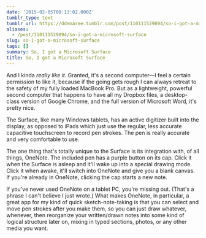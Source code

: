 ```yaml
---
date: '2015-02-05T00:13:02.000Z'
tumblr_type: text
tumblr_url: https://ddemaree.tumblr.com/post/110111529094/so-i-got-a-microsoft-surface
aliases:
  - /post/110111529094/so-i-got-a-microsoft-surface
slug: so-i-got-a-microsoft-surface
tags: []
summary: So, I got a Microsoft Surface
title: So, I got a Microsoft Surface
---
```


<p>And I kinda <i>really like it</i>. Granted, it's a second computer—I feel a certain permission to like it, because if the going gets rough I can always retreat to the safety of my fully loaded MacBook Pro. But as a lightweight, powerful second computer that happens to have all my Dropbox files, a desktop-class version of Google Chrome, and the full version of Microsoft Word, it's pretty nice.</p><p>The Surface, like many Windows tablets, has an active digitizer built into the display, as opposed to iPads which just use the regular, less accurate capacitive touchscreen to record pen strokes. The pen is really accurate and very comfortable to use.<br /></p><p>The one thing that's totally unique to the Surface is its integration with, of all things, OneNote. The included pen has a purple button on its cap. Click it when the Surface is asleep and it'll wake up into a special drawing mode. Click it when awake, it'll switch into OneNote and give you a blank canvas. If you're already in OneNote, clicking the cap starts a new note.&nbsp;</p><p>If you've never used OneNote on a tablet PC, you're missing out. (That's a phrase I can't believe I just wrote.) What makes OneNote, in particular, a great app for my kind of quick sketch-note-taking is that you can select and move pen strokes after you make them, so you can just draw whatever, whenever, then reorganize your written/drawn notes into some kind of logical structure later on, mixing in typed sections, photos, or any other media you want.</p>